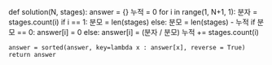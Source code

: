 def solution(N, stages):
    answer = {}
    누적 = 0
    for i in range(1, N+1, 1):
        분자 = stages.count(i)
        if i == 1:
            분모 = len(stages)
        else:
            분모 = len(stages) - 누적
        if 분모 == 0:
            answer[i] = 0
        else:
            answer[i] = (분자 / 분모)
        누적 += stages.count(i)
        
    answer = sorted(answer, key=lambda x : answer[x], reverse = True)
    return answer